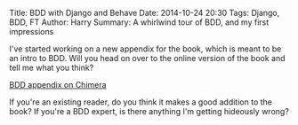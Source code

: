 Title: BDD with Django and Behave
Date: 2014-10-24 20:30
Tags: Django, BDD, FT
Author: Harry
Summary: A whirlwind tour of BDD, and my first impressions

I've started working on a new appendix for the book, which is meant to be an
intro to BDD.  Will you head on over to the online version of the book and
tell me what you think?

[BDD appendix on Chimera](http://chimera.labs.oreilly.com/books/1234000000754/ape.html)


If you're an existing reader, do you think it makes a good addition to the
book?  If you're a BDD expert, is there anything I'm getting hideously wrong?

